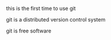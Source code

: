 this is the first time to use git

git is a distributed version control system

git is free software
